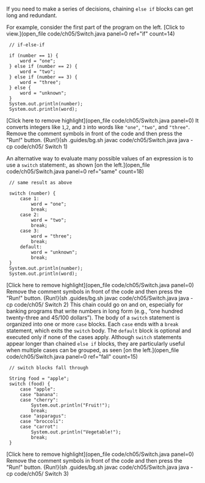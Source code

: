 If you need to make a series of decisions, chaining `else if` blocks can get long and redundant.

For example, consider the first part of the program on the left. [Click to view.](open_file code/ch05/Switch.java panel=0 ref="if" count=14)

```
 // if-else-if

 if (number == 1) {
     word = "one";
 } else if (number == 2) {
     word = "two";
 } else if (number == 3) {
     word = "three";
 } else {
     word = "unknown";
 }
 System.out.println(number);
 System.out.println(word);
```

[Click here to remove highlight](open_file code/ch05/Switch.java panel=0)
It converts integers like `1`,`2`, and `3` into words like `"one"`, `"two"`, and `"three"`. Remove the comment symbols in front of the code and then press the "Run!" button.
{Run!}(sh .guides/bg.sh javac code/ch05/Switch.java java -cp code/ch05/ Switch 1)
 
An alternative way to evaluate many possible values of an expression is to use a ```switch``` statement:, as shown [on the left.](open_file code/ch05/Switch.java panel=0 ref="same" count=18)
```
 // same result as above

 switch (number) {
     case 1:
         word = "one";
         break;
     case 2:
         word = "two";
         break;
     case 3:
         word = "three";
         break;
     default:
         word = "unknown";
         break;
 }
 System.out.println(number);
 System.out.println(word);
```

[Click here to remove highlight](open_file code/ch05/Switch.java panel=0)
Remove the comment symbols in front of the code and then press the "Run!" button.
{Run!}(sh .guides/bg.sh javac code/ch05/Switch.java java -cp code/ch05/ Switch 2)
 This chain could go on and on, especially for banking programs that write numbers in long form (e.g., “one hundred twenty-three and 45/100 dollars”). The body of a `switch` statement is organized into one or more `case` blocks. Each `case` ends with a `break` statement, which exits the `switch` body. The `default` block is optional and executed only if none of the cases apply. 
Although `switch` statements appear longer than chained `else if` blocks, they are particularly useful when multiple cases can be grouped, as seen [on the left.](open_file code/ch05/Switch.java panel=0 ref="fall" count=15)
```
 // switch blocks fall through

 String food = "apple";
 switch (food) {
     case "apple":
     case "banana":
     case "cherry":
         System.out.println("Fruit!");
         break;
     case "asparagus":
     case "broccoli":
     case "carrot":
         System.out.println("Vegetable!");
         break;
 }
```
[Click here to remove highlight](open_file code/ch05/Switch.java panel=0)
Remove the comment symbols in front of the code and then press the "Run!" button.
{Run!}(sh .guides/bg.sh javac code/ch05/Switch.java java -cp code/ch05/ Switch 3)
